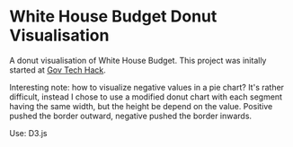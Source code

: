 # White House Budget Donut Visualisation
A donut visualisation of White House Budget. This project was initally started at [Gov Tech Hack](http://www.eventbrite.com/e/gov-tech-hack-by-the-people-for-the-people-tickets-16135863803).

Interesting note: how to visualize negative values in a pie chart? It's rather difficult, instead I chose to use a modified donut chart with each segment having the same width, but the height be depend on the value. Positive pushed the border outward, negative pushed the border inwards.

Use: D3.js
